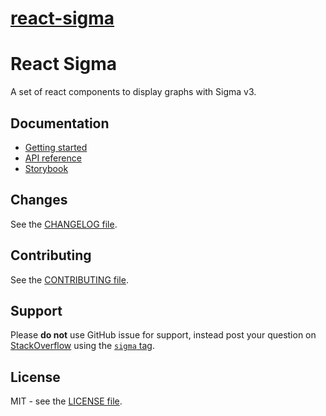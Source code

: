 # [react-sigma](https://github.com/sim51/react-sigma)

# React Sigma

A set of react components to display graphs with Sigma v3.

## Documentation

- [Getting started](https://sim51.github.io/react-sigma/docs/start-introduction)
- [API reference](https://sim51.github.io/react-sigma/docs/api)
- [Storybook](https://sim51.github.io/react-sigma/storybook)

## Changes

See the [CHANGELOG file](packages/website/docs/changelog.md).

## Contributing

See the [CONTRIBUTING file](CONTRIBUTING.md).

## Support

Please **do not** use GitHub issue for support, instead post your question on [StackOverflow](https://stackoverflow.com/) using the [`sigma` tag](https://stackoverflow.com/questions/tagged/sigma).

## License

MIT - see the [LICENSE file](LICENSE.md).
